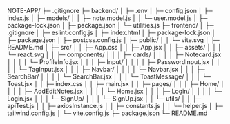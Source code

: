 NOTE-APP/
├─ .gitignore
├─ backend/
│ ├─ .env
│ ├─ config.json
│ ├─ index.js
│ ├─ models/
│ │ ├─ note.model.js
│ │ └─ user.model.js
│ ├─ package-lock.json
│ ├─ package.json
│ └─ utilities.js
├─ frontend/
│ ├─ .gitignore
│ ├─ eslint.config.js
│ ├─ index.html
│ ├─ package-lock.json
│ ├─ package.json
│ ├─ postcss.config.js
│ ├─ public/
│ │ └─ vite.svg
│ ├─ README.md
│ ├─ src/
│ │ ├─ App.css
│ │ ├─ App.jsx
│ │ ├─ assets/
│ │ │ └─ react.svg
│ │ ├─ components/
│ │ │ ├─ cards/
│ │ │ │ ├─ Notecard.jsx
│ │ │ │ └─ ProfileInfo.jsx
│ │ │ ├─ Input/
│ │ │ │ ├─ PasswordInput.jsx
│ │ │ │ └─ TagInput.jsx
│ │ │ ├─ Navbar/
│ │ │ │ └─ Navbar.jsx
│ │ │ ├─ SearchBar/
│ │ │ │ └─ SearchBar.jsx
│ │ │ └─ ToastMessage/
│ │ │ └─ Toast.jsx
│ │ ├─ index.css
│ │ ├─ main.jsx
│ │ ├─ pages/
│ │ │ ├─ Home/
│ │ │ │ ├─ AddEditNotes.jsx
│ │ │ │ └─ Home.jsx
│ │ │ ├─ Login/
│ │ │ │ └─ Login.jsx
│ │ │ └─ SignUp/
│ │ │ └─ SignUp.jsx
│ │ └─ utils/
│ │ ├─ apiTest.js
│ │ ├─ axiosInstance.js
│ │ ├─ constants.js
│ │ └─ helper.js
│ ├─ tailwind.config.js
│ └─ vite.config.js
├─ package.json
└─ README.md

